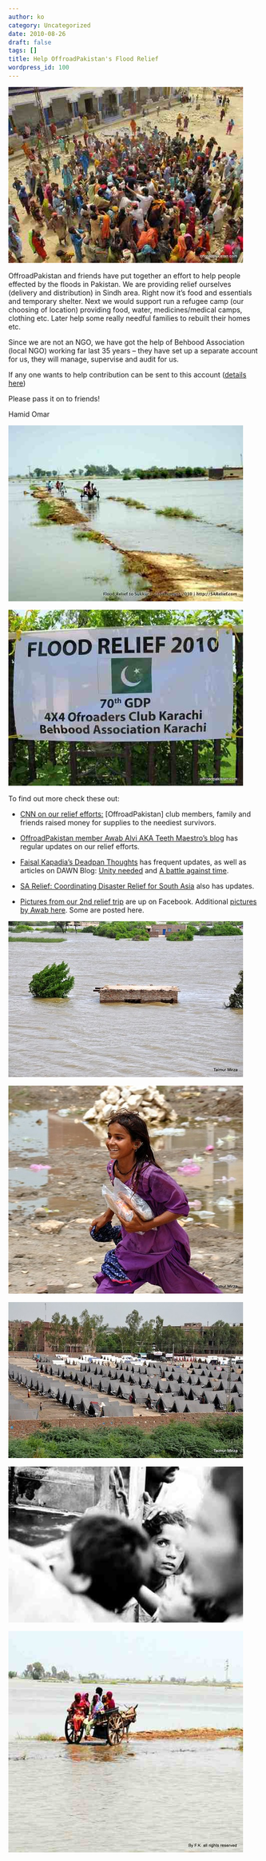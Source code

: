 ```yaml
---
author: ko
category: Uncategorized
date: 2010-08-26
draft: false
tags: []
title: Help OffroadPakistan's Flood Relief
wordpress_id: 100
---
```


[![Handed out food packages](./44751_offroad-thumb-470x352-271.jpg)](./44751_offroad.jpg)

OffroadPakistan and friends have put together an effort to help people effected by the floods in Pakistan. We are providing relief ourselves (delivery and distribution) in Sindh area. Right now it’s food and essentials and temporary shelter. Next we would support run a refugee camp (our choosing of location) providing food, water, medicines/medical camps, clothing etc. Later help some really needful families to rebuilt their homes etc.

Since we are not an NGO, we have got the help of Behbood Association (local NGO) working far last 35 years – they have set up a separate account for us, they will manage, supervise and audit for us.

If any one wants to help contribution can be sent to this account ([details here](https://docs.google.com/document/edit?id=1GPRjRQwPkbHEcaVaXsTlxssa6_ZtALP7SIpdir1kNvk&hl=en#))

Please pass it on to friends!

Hamid Omar

[![Life is miserable with everything under water from the flood](./45916_awab-thumb-470x352-261.jpg)](./45916_awab.jpg)

[![OffroadPakistan working together with Behbood](./44775_offroad_behbood-thumb-470x352-259.jpg)](./44775_offroad_behbood.jpg)

To find out more check these out:

- [CNN on our relief efforts:](http://edition.cnn.com/2010/WORLD/asiapcf/08/24/pakistan.floods/index.html) [OffroadPakistan] club members, family and friends raised money for supplies to the neediest survivors.

- [OffroadPakistan member Awab Alvi AKA Teeth Maestro’s blog](http://teeth.com.pk/blog/) has regular updates on our relief efforts.

- [Faisal Kapadia’s Deadpan Thoughts](http://deadpanthoughts.com/) has frequent updates, as well as articles on DAWN Blog: [Unity needed](http://blog.dawn.com/2010/08/10/unity-needed/) and [A battle against time](http://blog.dawn.com/2010/08/16/without-a-roof-over-their-heads-2/).

- [SA Relief: Coordinating Disaster Relief for South Asia](http://www.sarelief.com/) also has updates.

- [Pictures from our 2nd relief trip](http://www.facebook.com/album.php?aid=242389&id=132462363668) are up on Facebook. Additional [pictures by Awab here](http://www.facebook.com/album.php?aid=213062&id=500836195). Some are posted here.

[![Submerged house in Jamshoro](./DSC_0018-thumb-470x312-265.jpg)](./DSC_0018.JPG)

[![Happy to have received food enough for two meals.](./DSC_0137-thumb-470x416-267.jpg)](./DSC_0137.JPG)

[![One of the many tent cities](./DSC_0157-thumb-470x312-269.jpg)](./DSC_0157.JPG)

[![Photo by Ali Khurshid for OffroadPakistan](./40345_ak-thumb-470x312-255.jpg)](./40345_ak.jpg)

[![There is water everywhere, and this water will stay a while](./44778_fk-thumb-470x443-263.jpg)](./44778_fk.jpg)